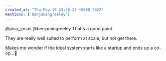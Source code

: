 ```yaml
---
created_at: "Thu May 19 23:48:22 +0000 2022"
mentions: ['benjamingreeley']
---
```


@piva_jonas @benjamingreeley That's a good point. 

They are really well suited to perform at scale, but not get there. 

Makes me wonder if the ideal system starts like a startup and ends up a co-op...🤔
